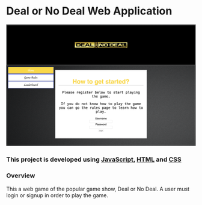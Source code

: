 # Deal or No Deal Web Application

![Image of Webpage](https://github.com/monasterx3/Deal-Or-NoDeal/blob/master/DealorNoDeal.png)

### This project is developed using [JavaScript](https://javascript.com), [HTML](https://html.com) and [CSS](https://github.com/css)

### Overview
This a web game of the popular game show, Deal or No Deal. A user must login or signup in order to play the game. 
